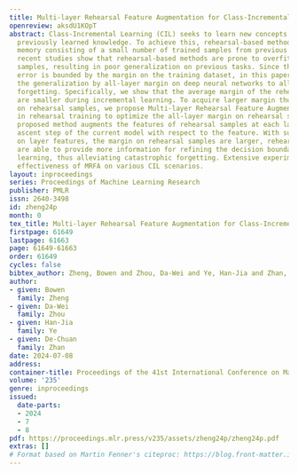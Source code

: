 ```yaml
---
title: Multi-layer Rehearsal Feature Augmentation for Class-Incremental Learning
openreview: aksdU1KOpT
abstract: Class-Incremental Learning (CIL) seeks to learn new concepts without forgetting
  previously learned knowledge. To achieve this, rehearsal-based methods keep a replay
  memory consisting of a small number of trained samples from previous tasks. However,
  recent studies show that rehearsal-based methods are prone to overfitting on rehearsal
  samples, resulting in poor generalization on previous tasks. Since the generalization
  error is bounded by the margin on the training dataset, in this paper, we study
  the generalization by all-layer margin on deep neural networks to alleviate catastrophic
  forgetting. Specifically, we show that the average margin of the rehearsal samples
  are smaller during incremental learning. To acquire larger margin thus better generalization
  on rehearsal samples, we propose Multi-layer Rehearsal Feature Augmentation (MRFA)
  in rehearsal training to optimize the all-layer margin on rehearsal samples. The
  proposed method augments the features of rehearsal samples at each layer by gradient
  ascent step of the current model with respect to the feature. With such augmentations
  on layer features, the margin on rehearsal samples are larger, rehearsal samples
  are able to provide more information for refining the decision boundary during incremental
  learning, thus alleviating catastrophic forgetting. Extensive experiments show the
  effectiveness of MRFA on various CIL scenarios.
layout: inproceedings
series: Proceedings of Machine Learning Research
publisher: PMLR
issn: 2640-3498
id: zheng24p
month: 0
tex_title: Multi-layer Rehearsal Feature Augmentation for Class-Incremental Learning
firstpage: 61649
lastpage: 61663
page: 61649-61663
order: 61649
cycles: false
bibtex_author: Zheng, Bowen and Zhou, Da-Wei and Ye, Han-Jia and Zhan, De-Chuan
author:
- given: Bowen
  family: Zheng
- given: Da-Wei
  family: Zhou
- given: Han-Jia
  family: Ye
- given: De-Chuan
  family: Zhan
date: 2024-07-08
address:
container-title: Proceedings of the 41st International Conference on Machine Learning
volume: '235'
genre: inproceedings
issued:
  date-parts:
  - 2024
  - 7
  - 8
pdf: https://proceedings.mlr.press/v235/assets/zheng24p/zheng24p.pdf
extras: []
# Format based on Martin Fenner's citeproc: https://blog.front-matter.io/posts/citeproc-yaml-for-bibliographies/
---
```

